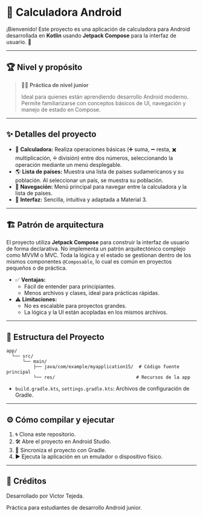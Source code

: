 # 📱 Calculadora Android

¡Bienvenido! Este proyecto es una aplicación de calculadora para Android desarrollada en **Kotlin** usando **Jetpack Compose** para la interfaz de usuario. 🚀

---

## 🏆 Nivel y propósito

> 🧑‍💻 **Práctica de nivel junior**
>
> Ideal para quienes están aprendiendo desarrollo Android moderno. Permite familiarizarse con conceptos básicos de UI, navegación y manejo de estado en Compose.

---

## ✨ Detalles del proyecto

- 🧮 **Calculadora:** Realiza operaciones básicas (➕ suma, ➖ resta, ✖️ multiplicación, ➗ división) entre dos números, seleccionando la operación mediante un menú desplegable.
- 🌎 **Lista de países:** Muestra una lista de países sudamericanos y su población. Al seleccionar un país, se muestra su población.
- 🧭 **Navegación:** Menú principal para navegar entre la calculadora y la lista de países.
- 🎨 **Interfaz:** Sencilla, intuitiva y adaptada a Material 3.

---

## 🏗️ Patrón de arquitectura

El proyecto utiliza **Jetpack Compose** para construir la interfaz de usuario de forma declarativa. No implementa un patrón arquitectónico complejo como MVVM o MVC. Toda la lógica y el estado se gestionan dentro de los mismos componentes `@Composable`, lo cual es común en proyectos pequeños o de práctica.

- ✅ **Ventajas:**
  - Fácil de entender para principiantes.
  - Menos archivos y clases, ideal para prácticas rápidas.
- ⚠️ **Limitaciones:**
  - No es escalable para proyectos grandes.
  - La lógica y la UI están acopladas en los mismos archivos.

---

## 📂 Estructura del Proyecto

```
app/
  └── src/
      └── main/
          ├── java/com/example/myapplication15/  # Código fuente principal
          └── res/                              # Recursos de la app
```
- `build.gradle.kts`, `settings.gradle.kts`: Archivos de configuración de Gradle.

---

## ⚙️ Cómo compilar y ejecutar

1. 🌀 Clona este repositorio.
2. 🛠️ Abre el proyecto en Android Studio.
3. 🔄 Sincroniza el proyecto con Gradle.
4. ▶️ Ejecuta la aplicación en un emulador o dispositivo físico.

---

## 👥 Créditos

Desarrollado por Victor Tejeda.

Práctica para estudiantes de desarrollo Android junior. 